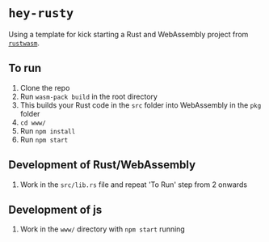 # `hey-rusty`

Using a template for kick starting a Rust and WebAssembly project from [`rustwasm`](https://rustwasm.github.io/book/).

## To run

1. Clone the repo
1. Run `wasm-pack build` in the root directory
1. This builds your Rust code in the `src` folder into WebAssembly in the `pkg` folder
1. `cd www/`
1. Run `npm install`
1. Run `npm start`

## Development of Rust/WebAssembly

1. Work in the `src/lib.rs` file and repeat 'To Run' step from 2 onwards

## Development of js

1. Work in the `www/` directory with `npm start` running
